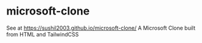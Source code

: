 # microsoft-clone
See at https://sushil2003.github.io/microsoft-clone/
A Microsoft Clone built from HTML and TailwindCSS 
